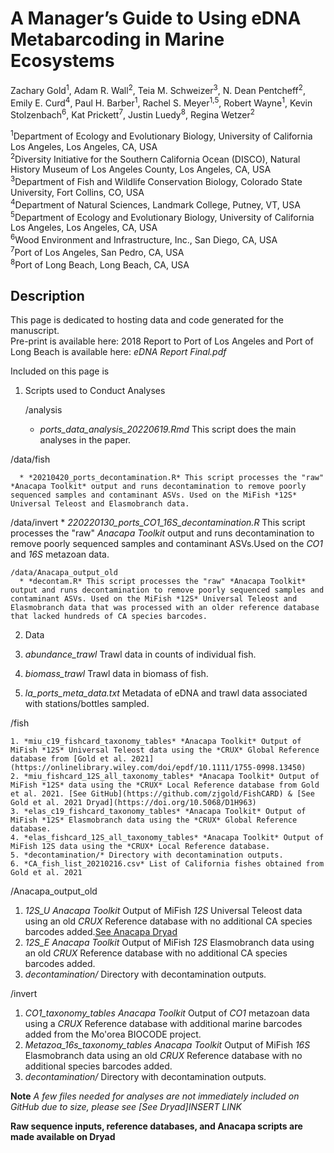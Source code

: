 # A Manager’s Guide to Using eDNA Metabarcoding in Marine Ecosystems

Zachary Gold<sup>1</sup>, Adam R. Wall<sup>2</sup>, Teia M. Schweizer<sup>3</sup>, N. Dean Pentcheff<sup>2</sup>, Emily E. Curd<sup>4</sup>, Paul H. Barber<sup>1</sup>, Rachel S. Meyer<sup>1,5</sup>, Robert Wayne<sup>1</sup>, Kevin Stolzenbach<sup>6</sup>, Kat Prickett<sup>7</sup>, Justin Luedy<sup>8</sup>, Regina Wetzer<sup>2</sup>


<sup>1</sup>Department of Ecology and Evolutionary Biology, University of California Los Angeles, Los Angeles, CA, USA <br/>
<sup>2</sup>Diversity Initiative for the Southern California Ocean (DISCO), Natural History Museum of Los Angeles County, Los Angeles, CA, USA<br/>
<sup>3</sup>Department of Fish and Wildlife Conservation Biology, Colorado State University, Fort Collins, CO, USA<br/>
<sup>4</sup>Department of Natural Sciences, Landmark College, Putney, VT, USA<br/>
<sup>5</sup>Department of Ecology and Evolutionary Biology, University of California Los Angeles, Los Angeles, CA, USA<br/>
<sup>6</sup>Wood Environment and Infrastructure, Inc., San Diego, CA, USA<br/>
<sup>7</sup>Port of Los Angeles, San Pedro, CA, USA<br/>
<sup>8</sup>Port of Long Beach, Long Beach, CA, USA<br/>


## Description
This page is dedicated to hosting data and code generated for the manuscript. <br/>
Pre-print is available here:
2018 Report to Port of Los Angeles and Port of Long Beach is available here: *eDNA Report Final.pdf*

Included on this page is
1. Scripts used to Conduct Analyses

    /analysis

      * *ports_data_analysis_20220619.Rmd* This script does the main analyses in the paper.

  /data/fish

      * *20210420_ports_decontamination.R* This script processes the "raw" *Anacapa Toolkit* output and runs decontamination to remove poorly sequenced samples and contaminant ASVs. Used on the MiFish *12S* Universal Teleost and Elasmobranch data.

  /data/invert
      * *220220130_ports_CO1_16S_decontamination.R* This script processes the "raw" *Anacapa Toolkit* output and runs decontamination to remove poorly sequenced samples and contaminant ASVs.Used on the *CO1* and *16S* metazoan data.

    /data/Anacapa_output_old
      * *decontam.R* This script processes the "raw" *Anacapa Toolkit* output and runs decontamination to remove poorly sequenced samples and contaminant ASVs. Used on the MiFish *12S* Universal Teleost and Elasmobranch data that was processed with an older reference database that lacked hundreds of CA species barcodes.

2. Data

  1. *abundance_trawl* Trawl data in counts of individual fish.
  2. *biomass_trawl* Trawl data in biomass of fish.
  3. *la_ports_meta_data.txt* Metadata of eDNA and trawl data associated with stations/bottles sampled.

  /fish

    1. *miu_c19_fishcard_taxonomy_tables* *Anacapa Toolkit* Output of MiFish *12S* Universal Teleost data using the *CRUX* Global Reference database from [Gold et al. 2021](https://onlinelibrary.wiley.com/doi/epdf/10.1111/1755-0998.13450)       
    2. *miu_fishcard_12S_all_taxonomy_tables* *Anacapa Toolkit* Output of MiFish *12S* data using the *CRUX* Local Reference database from Gold et al. 2021. [See GitHub](https://github.com/zjgold/FishCARD) & [See Gold et al. 2021 Dryad](https://doi.org/10.5068/D1H963)
    3. *elas_c19_fishcard_taxonomy_tables* *Anacapa Toolkit* Output of MiFish *12S* Elasmobranch data using the *CRUX* Global Reference database.   
    4. *elas_fishcard_12S_all_taxonomy_tables* *Anacapa Toolkit* Output of MiFish 12S data using the *CRUX* Local Reference database.
    5. *decontamination/* Directory with decontamination outputs.
    6. *CA_fish_list_20210216.csv* List of California fishes obtained from Gold et al. 2021

  /Anacapa_output_old

  1. *12S_U* *Anacapa Toolkit* Output of MiFish *12S* Universal Teleost data using an old *CRUX* Reference database with no additional CA species barcodes added.[See Anacapa Dryad](https://doi.org/10.1111/2041-210x.13214)       
  2. *12S_E* *Anacapa Toolkit* Output of MiFish *12S* Elasmobranch data using an old *CRUX* Reference database with no additional CA species barcodes added.
  3. *decontamination/* Directory with decontamination outputs.

  /invert

  1. *CO1_taxonomy_tables* *Anacapa Toolkit* Output of  *CO1* metazoan data using a *CRUX* Reference database with additional marine barcodes added from the Mo'orea BIOCODE project.       
  2. *Metazoa_16s_taxonomy_tables* *Anacapa Toolkit* Output of MiFish *16S* Elasmobranch data using an old *CRUX* Reference database with no additional species barcodes added.
  3. *decontamination/* Directory with decontamination outputs.


**Note** *A few files needed for analyses are not immediately included on GitHub due to size, please see [See Dryad]INSERT LINK*

**Raw sequence inputs, reference databases, and Anacapa scripts  are made available on Dryad**

